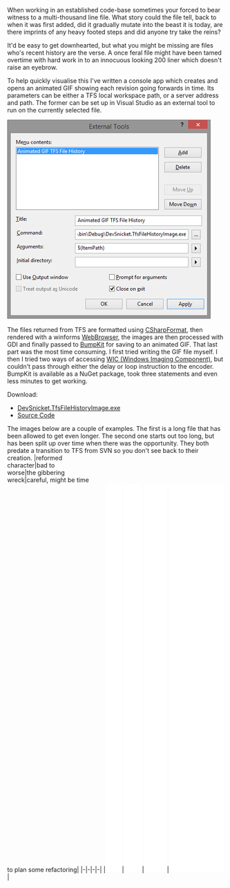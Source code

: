 When working in an established code-base sometimes your forced to bear witness to a multi-thousand line file. What story could the file tell, back to when it was first added, did it gradually mutate into the beast it is today, are there imprints of any heavy footed steps and did anyone try take the reins?

It'd be easy to get downhearted, but what you might be missing are files who's recent history are the verse. A once feral file might have been tamed overtime with hard work in to an innocuous looking 200 liner which doesn't raise an eyebrow.

To help quickly visualise this I've written a console app which creates and opens an animated GIF showing each revision going forwards in time. Its parameters can be either a TFS local workspace path, or a server address and path. The former can be set up in Visual Studio as an external tool to run on the currently selected file.

![external-tool](2014-07-16-animated-gif-of-a-files-tfs-history/visual-studio-external-tool.png)

The files returned from TFS are formatted using [CSharpFormat](http://www.manoli.net/csharpformat/), then rendered with a winforms [WebBrowser](http://msdn.microsoft.com/en-us/library/system.windows.forms.webbrowser(v=vs.110).aspx), the images are then processed with GDI and finally passed to [BumpKit](https://github.com/DataDink/Bumpkit) for saving to an animated GIF. That last part was the most time consuming. I first tried writing the GIF file myself. I then I tried two ways of accessing [WIC (Windows Imaging Component)](http://msdn.microsoft.com/en-gb/library/windows/desktop/ee719654(v=vs.85).aspx), but couldn't pass through either the delay or loop instruction to the encoder. BumpKit is available as a NuGet package, took three statements and even less minutes to get working.

Download:
* [DevSnicket.TfsFileHistoryImage.exe](https://github.com/devsnicket/TfsFileHistoryImage/releases)
* [Source Code](https://github.com/devsnicket/TfsFileHistoryImage)

The images below are a couple of examples. The first is a long file that has been allowed to get even longer. The second one starts out too long, but has been split up over time when there was the opportunity. They both predate a transition to TFS from SVN so you don't see back to their creation.
|reformed<br/>character|bad to<br/>worse|the gibbering<br/>wreck|careful, might be time</br>to plan some refactoring|
|-|-|-|-|
|![](2014-07-16-animated-gif-of-a-files-tfs-history/reformed-character.gif)|![](2014-07-16-animated-gif-of-a-files-tfs-history/bad-to-worse.gif)|![](2014-07-16-animated-gif-of-a-files-tfs-history/the-gibbering-wreck.gif)|![](2014-07-16-animated-gif-of-a-files-tfs-history/careful-might-be-time-to-plan-some-refactoring.gif)|